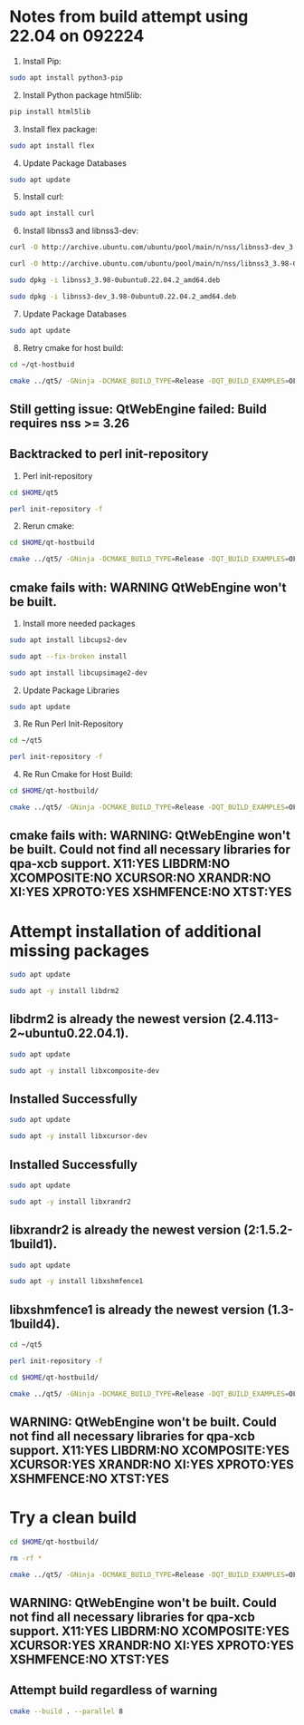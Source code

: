 # Notes from build attempt using 22.04 on 092224
1. Install Pip:
```bash
sudo apt install python3-pip
```
2. Install Python package html5lib:
```bash
pip install html5lib
```
3. Install flex package:
```bash
sudo apt install flex
```
4. Update Package Databases
```bash
sudo apt update
```
5. Install curl:
```bash
sudo apt install curl
```
6. Install libnss3 and libnss3-dev:
```bash
curl -O http://archive.ubuntu.com/ubuntu/pool/main/n/nss/libnss3-dev_3.98-0ubuntu0.22.04.2_amd64.deb
```
```bash
curl -O http://archive.ubuntu.com/ubuntu/pool/main/n/nss/libnss3_3.98-0ubuntu0.22.04.2_amd64.deb
```
```bash
sudo dpkg -i libnss3_3.98-0ubuntu0.22.04.2_amd64.deb
```
```bash
sudo dpkg -i libnss3-dev_3.98-0ubuntu0.22.04.2_amd64.deb
```
7. Update Package Databases
```bash
sudo apt update
```
8. Retry cmake for host build:
```bash
cd ~/qt-hostbuid
```
```bash
cmake ../qt5/ -GNinja -DCMAKE_BUILD_TYPE=Release -DQT_BUILD_EXAMPLES=OFF -DQT_BUILD_TESTS=OFF -DCMAKE_INSTALL_PREFIX=$HOME/qt-host
```
## Still getting issue: QtWebEngine failed: Build requires nss >= 3.26
## Backtracked to perl init-repository
1. Perl init-repository
```bash
cd $HOME/qt5
```
```bash
perl init-repository -f
```
2. Rerun cmake:
```bash
cd $HOME/qt-hostbuild
```
```bash
cmake ../qt5/ -GNinja -DCMAKE_BUILD_TYPE=Release -DQT_BUILD_EXAMPLES=OFF -DQT_BUILD_TESTS=OFF -DCMAKE_INSTALL_PREFIX=$HOME/qt-host
```
## cmake fails with: WARNING QtWebEngine won't be built.
1. Install more needed packages
```bash
sudo apt install libcups2-dev
```
```bash
sudo apt --fix-broken install
```
```bash
sudo apt install libcupsimage2-dev
```
2. Update Package Libraries
```bash
sudo apt update
```
3. Re Run Perl Init-Repository
```bash
cd ~/qt5
```
```bash
perl init-repository -f
```
4. Re Run Cmake for Host Build:
```bash
cd $HOME/qt-hostbuild/
```
```bash
cmake ../qt5/ -GNinja -DCMAKE_BUILD_TYPE=Release -DQT_BUILD_EXAMPLES=OFF -DQT_BUILD_TESTS=OFF -DCMAKE_INSTALL_PREFIX=$HOME/qt-host
```
## cmake fails with: WARNING: QtWebEngine won't be built. Could not find all necessary libraries for qpa-xcb support. X11:YES LIBDRM:NO XCOMPOSITE:NO XCURSOR:NO XRANDR:NO XI:YES XPROTO:YES XSHMFENCE:NO XTST:YES

# Attempt installation of additional missing packages
```bash
sudo apt update
```
```bash
sudo apt -y install libdrm2
```
## libdrm2 is already the newest version (2.4.113-2~ubuntu0.22.04.1).
```bash
sudo apt update
```
```bash
sudo apt -y install libxcomposite-dev
```
## Installed Successfully
```bash
sudo apt update
```
```bash
sudo apt -y install libxcursor-dev
```
## Installed Successfully

```bash
sudo apt update
```
```bash
sudo apt -y install libxrandr2
```
## libxrandr2 is already the newest version (2:1.5.2-1build1).

```bash
sudo apt update
```
```bash
sudo apt -y install libxshmfence1
```
## libxshmfence1 is already the newest version (1.3-1build4).

```bash
cd ~/qt5
```
```bash
perl init-repository -f
```
```bash
cd $HOME/qt-hostbuild/
```
```bash
cmake ../qt5/ -GNinja -DCMAKE_BUILD_TYPE=Release -DQT_BUILD_EXAMPLES=OFF -DQT_BUILD_TESTS=OFF -DCMAKE_INSTALL_PREFIX=$HOME/qt-host
```
## WARNING: QtWebEngine won't be built. Could not find all necessary libraries for qpa-xcb support. X11:YES LIBDRM:NO XCOMPOSITE:YES XCURSOR:YES XRANDR:NO XI:YES XPROTO:YES XSHMFENCE:NO XTST:YES

# Try a clean build
```bash
cd $HOME/qt-hostbuild/
```
```bash
rm -rf *
```
```bash
cmake ../qt5/ -GNinja -DCMAKE_BUILD_TYPE=Release -DQT_BUILD_EXAMPLES=OFF -DQT_BUILD_TESTS=OFF -DCMAKE_INSTALL_PREFIX=$HOME/qt-host
```
## WARNING: QtWebEngine won't be built. Could not find all necessary libraries for qpa-xcb support. X11:YES LIBDRM:NO XCOMPOSITE:YES XCURSOR:YES XRANDR:NO XI:YES XPROTO:YES XSHMFENCE:NO XTST:YES

## Attempt build regardless of warning
```bash
cmake --build . --parallel 8
```


